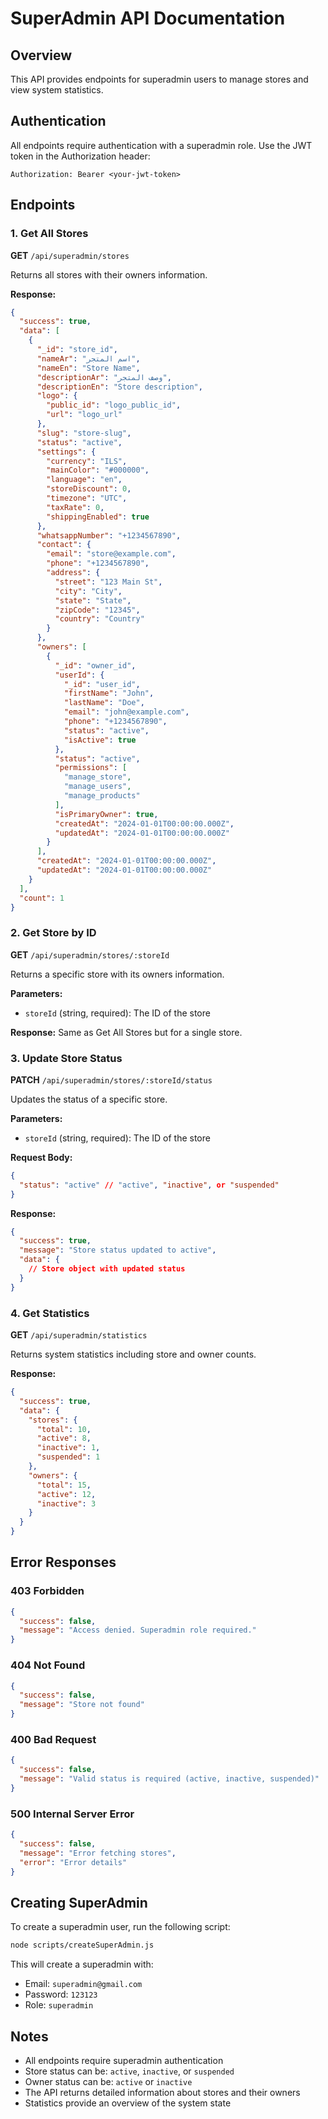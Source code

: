 # SuperAdmin API Documentation

## Overview
This API provides endpoints for superadmin users to manage stores and view system statistics.

## Authentication
All endpoints require authentication with a superadmin role. Use the JWT token in the Authorization header:
```
Authorization: Bearer <your-jwt-token>
```

## Endpoints

### 1. Get All Stores
**GET** `/api/superadmin/stores`

Returns all stores with their owners information.

**Response:**
```json
{
  "success": true,
  "data": [
    {
      "_id": "store_id",
      "nameAr": "اسم المتجر",
      "nameEn": "Store Name",
      "descriptionAr": "وصف المتجر",
      "descriptionEn": "Store description",
      "logo": {
        "public_id": "logo_public_id",
        "url": "logo_url"
      },
      "slug": "store-slug",
      "status": "active",
      "settings": {
        "currency": "ILS",
        "mainColor": "#000000",
        "language": "en",
        "storeDiscount": 0,
        "timezone": "UTC",
        "taxRate": 0,
        "shippingEnabled": true
      },
      "whatsappNumber": "+1234567890",
      "contact": {
        "email": "store@example.com",
        "phone": "+1234567890",
        "address": {
          "street": "123 Main St",
          "city": "City",
          "state": "State",
          "zipCode": "12345",
          "country": "Country"
        }
      },
      "owners": [
        {
          "_id": "owner_id",
          "userId": {
            "_id": "user_id",
            "firstName": "John",
            "lastName": "Doe",
            "email": "john@example.com",
            "phone": "+1234567890",
            "status": "active",
            "isActive": true
          },
          "status": "active",
          "permissions": [
            "manage_store",
            "manage_users",
            "manage_products"
          ],
          "isPrimaryOwner": true,
          "createdAt": "2024-01-01T00:00:00.000Z",
          "updatedAt": "2024-01-01T00:00:00.000Z"
        }
      ],
      "createdAt": "2024-01-01T00:00:00.000Z",
      "updatedAt": "2024-01-01T00:00:00.000Z"
    }
  ],
  "count": 1
}
```

### 2. Get Store by ID
**GET** `/api/superadmin/stores/:storeId`

Returns a specific store with its owners information.

**Parameters:**
- `storeId` (string, required): The ID of the store

**Response:** Same as Get All Stores but for a single store.

### 3. Update Store Status
**PATCH** `/api/superadmin/stores/:storeId/status`

Updates the status of a specific store.

**Parameters:**
- `storeId` (string, required): The ID of the store

**Request Body:**
```json
{
  "status": "active" // "active", "inactive", or "suspended"
}
```

**Response:**
```json
{
  "success": true,
  "message": "Store status updated to active",
  "data": {
    // Store object with updated status
  }
}
```

### 4. Get Statistics
**GET** `/api/superadmin/statistics`

Returns system statistics including store and owner counts.

**Response:**
```json
{
  "success": true,
  "data": {
    "stores": {
      "total": 10,
      "active": 8,
      "inactive": 1,
      "suspended": 1
    },
    "owners": {
      "total": 15,
      "active": 12,
      "inactive": 3
    }
  }
}
```

## Error Responses

### 403 Forbidden
```json
{
  "success": false,
  "message": "Access denied. Superadmin role required."
}
```

### 404 Not Found
```json
{
  "success": false,
  "message": "Store not found"
}
```

### 400 Bad Request
```json
{
  "success": false,
  "message": "Valid status is required (active, inactive, suspended)"
}
```

### 500 Internal Server Error
```json
{
  "success": false,
  "message": "Error fetching stores",
  "error": "Error details"
}
```

## Creating SuperAdmin

To create a superadmin user, run the following script:

```bash
node scripts/createSuperAdmin.js
```

This will create a superadmin with:
- Email: `superadmin@gmail.com`
- Password: `123123`
- Role: `superadmin`

## Notes

- All endpoints require superadmin authentication
- Store status can be: `active`, `inactive`, or `suspended`
- Owner status can be: `active` or `inactive`
- The API returns detailed information about stores and their owners
- Statistics provide an overview of the system state
